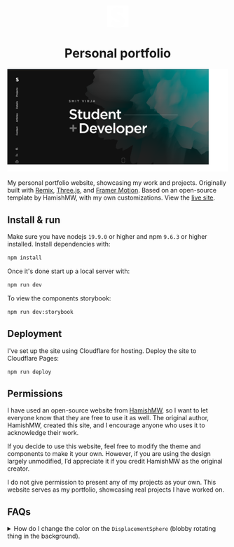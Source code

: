<p align="center">
  <img src="/public/favicon.svg" width="50" alt="Logo" />
</p>
<h1 align="center">Personal portfolio</h1>

[![Site preview](/public/site-preview.png)](https://smitcloud.org)

My personal portfolio website, showcasing my work and projects. Originally built with [Remix](https://remix.run/), [Three.js](https://threejs.org/), and [Framer Motion](https://www.framer.com/motion/). Based on an open-source template by HamishMW, with my own customizations. View the [live site](https://smitcloud.org).

## Install & run

Make sure you have nodejs `19.9.0` or higher and npm `9.6.3` or higher installed. Install dependencies with:

```bash
npm install
```

Once it's done start up a local server with:

```bash
npm run dev
```

To view the components storybook:

```bash
npm run dev:storybook
```

## Deployment

I've set up the site using Cloudflare for hosting. Deploy the site to Cloudflare Pages:

```bash
npm run deploy
```

## Permissions

I have used an open-source website from [HamishMW](https://github.com/HamishMW/portfolio), so I want to let everyone know that they are free to use it as well. The original author, HamishMW, created this site, and I encourage anyone who uses it to acknowledge their work.

If you decide to use this website, feel free to modify the theme and components to make it your own. However, if you are using the design largely unmodified, I’d appreciate it if you credit HamishMW as the original creator.

I do not give permission to present any of my projects as your own. This website serves as my portfolio, showcasing real projects I have worked on.

## FAQs

<details>
  <summary>How do I change the color on the <code>DisplacementSphere</code> (blobby rotating thing in the background).</summary>
  
  You'll need to edit the fragment shader. [Check out this issue for more details](https://github.com/HamishMW/portfolio/issues/19#issuecomment-870996615).
</details>

